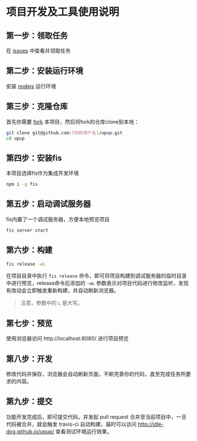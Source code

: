 # 项目开发及工具使用说明

## 第一步：领取任务

在 [issues](https://github.com/idle-dog/upup/labels/%E4%BB%BB%E5%8A%A1) 中查看并领取任务

## 第二步：安装运行环境

安装 [nodejs](https://nodejs.org/) 运行环境

## 第三步：克隆仓库

首先你需要 [fork](https://help.github.com/articles/fork-a-repo/) 本项目，然后将fork的仓库clone到本地：

```bash
git clone git@github.com:[你的用户名]/upup.git
cd upup
```

## 第四步：安装fis

本项目选择fis作为集成开发环境

```bash
npm i -g fis
```
## 第五步：启动调试服务器

fis内置了一个调试服务器，方便本地预览项目

```bash
fis server start
```

## 第六步：构建

```bash
fis release -wL
```

在项目目录中执行 ``fis release`` 命令，即可将项目构建到调试服务器的临时目录中进行预览，release命令后添加的 ``-wL`` 参数表示对项目代码进行修改监听，发现有改动会立即触发重新构建，并自动刷新浏览器。

> 注意，参数中的 ``L`` 是大写。

## 第七步：预览

使用浏览器访问 http://localhost:8080/ 进行项目预览

## 第八步：开发

修改代码并保存，浏览器会自动刷新页面，不断完善你的代码，直至完成任务所要求的内容。

## 第九步：提交

功能开发完成后，即可提交代码，并发起 pull request 合并至当前项目中，一旦代码被合并，就会触发 travis-ci 自动构建，届时可以访问 http://idle-dog.github.io/upup/ 查看测试环境运行效果。